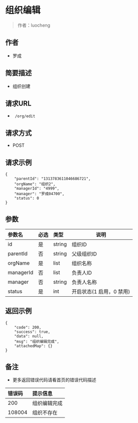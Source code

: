 # 组织编辑

> 作者：luocheng

## 作者

- 罗成
    
## 简要描述

- 组织创建

## 请求URL
- ` /org/edit`
  
## 请求方式
- POST 

## 请求示例
```
{
    "parentId": "1313783611046686721",
    "orgName": "组织2",
    "managerId": "4999",
    "manager": "罗成04700",
    "status": 0
}
```


## 参数

|参数名|必选|类型|说明|
|:----    |:---|:----- |-----   |
|id |是  |string | 组织ID    |
|parentId |否  |string | 父级组织ID    |
|orgName |是  |list | 组织名称    |
|managerId |否  |list | 负责人ID   |
|manager |否  |string | 负责人名称  |
|status |是  |int | 开启状态(1 启用，0 禁用)  |



## 返回示例 

``` 
{
    "code": 200,
    "success": true,
    "data": null,
    "msg": "组织编辑完成",
    "attachedMap": {}
}
```





## 备注 

- 更多返回错误代码请看首页的错误代码描述

|错误码|提示信息|
|:----    |:---|
|200 |组织编辑完成  |
|108004 |组织不存在 |